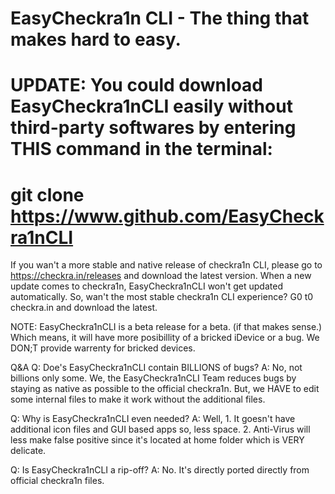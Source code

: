 
# EasyCheckra1n CLI - The thing that makes hard to easy.
# UPDATE: You could download EasyCheckra1nCLI easily without third-party softwares by entering THIS command in the terminal:
# git clone https://www.github.com/EasyCheckra1nCLI



If you wan't a more stable and native release of checkra1n CLI, please go to https://checkra.in/releases and
download the latest version. When a new update comes to checkra1n, EasyCheckra1nCLI won't get updated automatically.
So, wan't the most stable checkra1n CLI experience? G0 t0 checkra.in and download the latest.

NOTE: EasyCheckra1nCLI is a beta release for a beta. (if that makes sense.) Which means, it will have more
posibillity of a bricked iDevice or a bug. We DON;T provide warrenty for bricked devices.

Q&A
Q: Doe's EasyCheckra1nCLI contain BILLIONS of bugs?
A: No, not billions only some. We, the EasyCheckra1nCLI Team reduces bugs by staying as native as possible to the 
official checkra1n. But, we HAVE to edit some internal files to make it work without the additional files. 

Q: Why is EasyCheckra1nCLI even needed?
A: Well, 1. It goesn't have additional icon files and GUI based apps so, less space. 2. Anti-Virus will less make
false positive since it's located at home folder which is VERY delicate.

Q: Is EasyCheckra1nCLI a rip-off?
A: No. It's directly ported directly from official checkra1n files.

